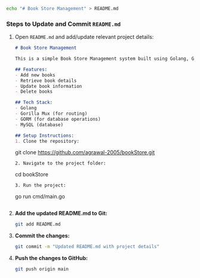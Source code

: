 ```sh
echo "# Book Store Management" > README.md
```

### **Steps to Update and Commit `README.md`**
1. Open `README.md` and add/update relevant project details:
   ```md
   # Book Store Management

   This is a simple Book Store Management system built using Golang, Gorilla Mux, and GORM.

   ## Features:
   - Add new books
   - Retrieve book details
   - Update book information
   - Delete books

   ## Tech Stack:
   - Golang
   - Gorilla Mux (for routing)
   - GORM (for database operations)
   - MySQL (database)

   ## Setup Instructions:
   1. Clone the repository:
      ```
      git clone https://github.com/agrawal-2005/bookStore.git
      ```
   2. Navigate to the project folder:
      ```
      cd bookStore
      ```
   3. Run the project:
      ```
      go run cmd/main.go
      ```
   ```

2. **Add the updated README.md to Git:**
   ```sh
   git add README.md
   ```

3. **Commit the changes:**
   ```sh
   git commit -m "Updated README.md with project details"
   ```

4. **Push the changes to GitHub:**
   ```sh
   git push origin main
   ```
